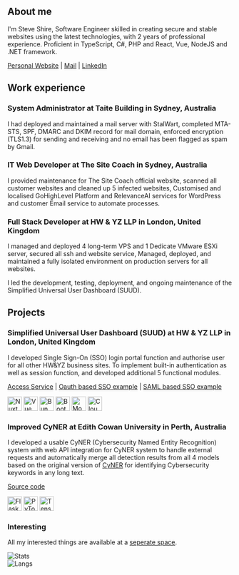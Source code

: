 ## About me

I'm Steve Shire, Software Engineer skilled in creating secure and stable websites using the latest technologies, with 2 years of professional experience. 
Proficient in TypeScript, C#, PHP and React, Vue, NodeJS and .NET framework.

[Personal Website](https://suud.cc/about) | [Mail](mailto:314159265358x@gmail.com) | [LinkedIn](https://www.linkedin.com/in/steve-shire-8767942b6/)

## Work experience
### System Administrator at Taite Building in Sydney, Australia

I had deployed and maintained a mail server with StalWart, completed MTA-STS, SPF, DMARC and DKIM record for mail domain, enforced encryption (TLS1.3) for sending and receiving and no email has been flagged as spam by Gmail.

### IT Web Developer at The Site Coach in Sydney, Australia

I provided maintenance for The Site Coach official website, scanned all customer websites and cleaned up 5 infected websites, Customised and localised GoHighLevel Platform and RelevanceAI services for WordPress and customer Email service to automate processes.

### Full Stack Developer at HW & YZ LLP in London, United Kingdom

I managed and deployed 4 long-term VPS and 1 Dedicate VMware ESXi server, secured all ssh and website service, Managed, deployed, and maintained a fully isolated environment on production servers for all websites.

I led the development, testing, deployment, and ongoing maintenance of the Simplified Universal User Dashboard (SUUD).

## Projects
### Simplified Universal User Dashboard (SUUD) at HW & YZ LLP in London, United Kingdom

I developed Single Sign-On (SSO) login portal function and authorise user for all other HW&YZ business sites.
To implement built-in authentication as well as session function, and developed additional 5 functional modules.

[Access Service](https://suud.net/) | [Oauth based SSO example](https://github.com/VectorLab/suud-site-cb) | [SAML based SSO example](https://github.com/VectorLab/suud-site-cert)
<div>
<img src="https://cdn.jsdelivr.net/gh/devicons/devicon@latest/icons/nuxt/nuxt-original.svg" height="32" alt="Nuxt" />
<img src="https://cdn.jsdelivr.net/gh/devicons/devicon@latest/icons/vuejs/vuejs-original.svg" height="32" alt="Vue" />
<img src="https://cdn.jsdelivr.net/gh/devicons/devicon@latest/icons/bun/bun-original.svg" height="32" alt="Bun" />
<img src="https://cdn.jsdelivr.net/gh/devicons/devicon@latest/icons/bootstrap/bootstrap-original.svg" height="32" alt="Bootstrap" />
<img src="https://cdn.jsdelivr.net/gh/devicons/devicon@latest/icons/mongodb/mongodb-original.svg" height="32" alt="MongoDB" />
<img src="https://cdn.jsdelivr.net/gh/devicons/devicon@latest/icons/cloudflare/cloudflare-original.svg" height="32" alt="Cloudflare" />
</div>

### Improved CyNER at Edith Cowan University in Perth, Australia
I developed a usable CyNER (Cybersecurity Named Entity Recognition) system with web API integration for CyNER system to handle external requests and automatically merge all
detection results from all 4 models
based on the original version of [CyNER](https://github.com/aiforsec/CyNER) for identifying Cybersecurity keywords in any long text.

[Source code](https://github.com/314159265358x/ECUCyNER)
<div>
<img src="https://cdn.jsdelivr.net/gh/devicons/devicon@latest/icons/flask/flask-original.svg" height="32" alt="Flask" />
<img src="https://cdn.jsdelivr.net/gh/devicons/devicon@latest/icons/pytorch/pytorch-original.svg" height="32" alt="PyTorch" />
<img src="https://cdn.jsdelivr.net/gh/devicons/devicon@latest/icons/tensorflow/tensorflow-original.svg" height="32" alt="Tensorflow" />
</div>

### Interesting
All my interested things are available at a [seperate space](https://github.com/dccd62e53295).

![Stats](https://github-readme-stats.vercel.app/api?username=314159265358x&show_icons=true&theme=transparent)  
![Langs](https://github-readme-stats.vercel.app/api/top-langs/?username=314159265358x&hide=javascript,html,css&theme=transparent)  
